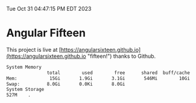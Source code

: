 Tue Oct 31 04:47:15 PM EDT 2023

# Angular Fifteen


This project is live at [https://angularsixteen.github.io](https://angularsixteen.github.io "fifteen!") thanks to Github.

```bash
System Memory
               total        used        free      shared  buff/cache   available
Mem:            15Gi       1.9Gi       3.1Gi       546Mi        10Gi        12Gi
Swap:          8.0Gi       0.0Ki       8.0Gi
System Storage
527M	.
```
